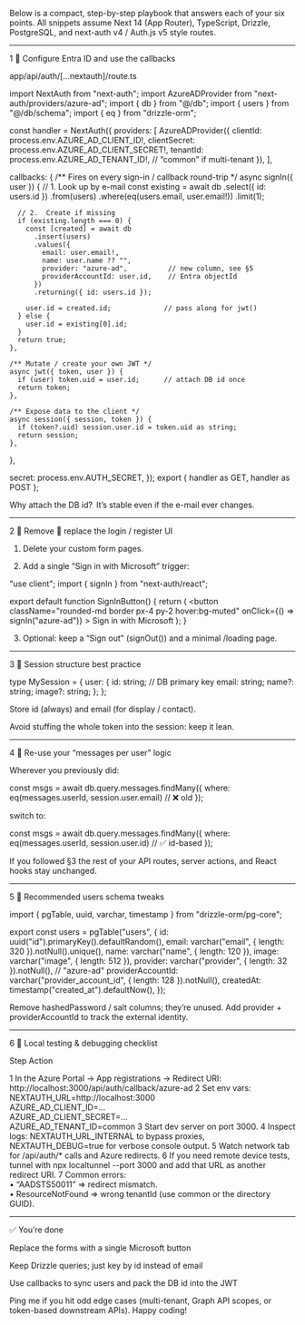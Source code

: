Below is a compact, step-by-step playbook that answers each of your six points.
All snippets assume Next 14 (App Router), TypeScript, Drizzle, PostgreSQL, and next-auth v4 / Auth.js v5 style routes.


---

1 ️⃣ Configure Entra ID and use the callbacks

app/api/auth/[...nextauth]/route.ts

import NextAuth from "next-auth";
import AzureADProvider from "next-auth/providers/azure-ad";
import { db } from "@/db";
import { users } from "@/db/schema";
import { eq } from "drizzle-orm";

const handler = NextAuth({
  providers: [
    AzureADProvider({
      clientId:   process.env.AZURE_AD_CLIENT_ID!,
      clientSecret: process.env.AZURE_AD_CLIENT_SECRET!,
      tenantId:   process.env.AZURE_AD_TENANT_ID!, // “common” if multi-tenant
    }),
  ],

  callbacks: {
    /** Fires on every sign-in / callback round-trip */
    async signIn({ user }) {
      // 1.  Look up by e-mail
      const existing = await db
        .select({ id: users.id })
        .from(users)
        .where(eq(users.email, user.email!))
        .limit(1);

      // 2.  Create if missing
      if (existing.length === 0) {
        const [created] = await db
          .insert(users)
          .values({
            email: user.email!,
            name: user.name ?? "",
            provider: "azure-ad",          // new column, see §5
            providerAccountId: user.id,    // Entra objectId
          })
          .returning({ id: users.id });

        user.id = created.id;             // pass along for jwt()
      } else {
        user.id = existing[0].id;
      }
      return true;
    },

    /** Mutate / create your own JWT */
    async jwt({ token, user }) {
      if (user) token.uid = user.id;      // attach DB id once
      return token;
    },

    /** Expose data to the client */
    async session({ session, token }) {
      if (token?.uid) session.user.id = token.uid as string;
      return session;
    },
  },

  secret: process.env.AUTH_SECRET,
});
export { handler as GET, handler as POST };

Why attach the DB id? It’s stable even if the e-mail ever changes.




---

2 ️⃣ Remove ⇢ replace the login / register UI

1. Delete your custom form pages.


2. Add a single “Sign in with Microsoft” trigger:



"use client";
import { signIn } from "next-auth/react";

export default function SignInButton() {
  return (
    <button
      className="rounded-md border px-4 py-2 hover:bg-muted"
      onClick={() => signIn("azure-ad")}
    >
      Sign in with Microsoft
    </button>
  );
}

3. Optional: keep a “Sign out” (signOut()) and a minimal /loading page.




---

3 ️⃣ Session structure best practice

type MySession = {
  user: {
    id: string;        // DB primary key
    email: string;
    name?: string;
    image?: string;
  };
};

Store id (always) and email (for display / contact).

Avoid stuffing the whole token into the session: keep it lean.



---

4 ️⃣ Re-use your “messages per user” logic

Wherever you previously did:

const msgs = await db.query.messages.findMany({
  where: eq(messages.userId, session.user.email)  // ❌ old
});

switch to:

const msgs = await db.query.messages.findMany({
  where: eq(messages.userId, session.user.id)     // ✅ id-based
});

If you followed §3 the rest of your API routes, server actions, and React hooks stay unchanged.


---

5 ️⃣ Recommended users schema tweaks

import { pgTable, uuid, varchar, timestamp } from "drizzle-orm/pg-core";

export const users = pgTable("users", {
  id: uuid("id").primaryKey().defaultRandom(),
  email: varchar("email", { length: 320 }).notNull().unique(),
  name: varchar("name", { length: 120 }),
  image: varchar("image", { length: 512 }),
  provider: varchar("provider", { length: 32 }).notNull(),          // "azure-ad"
  providerAccountId: varchar("provider_account_id", { length: 128 }).notNull(),
  createdAt: timestamp("created_at").defaultNow(),
});

Remove hashedPassword / salt columns; they’re unused.
Add provider + providerAccountId to track the external identity.


---

6 ️⃣ Local testing & debugging checklist

Step	Action

1	In the Azure Portal → App registrations → Redirect URI: http://localhost:3000/api/auth/callback/azure-ad
2	Set env vars: <br>NEXTAUTH_URL=http://localhost:3000<br>AZURE_AD_CLIENT_ID=...<br>AZURE_AD_CLIENT_SECRET=...<br>AZURE_AD_TENANT_ID=common
3	Start dev server on port 3000.
4	Inspect logs: NEXTAUTH_URL_INTERNAL to bypass proxies, NEXTAUTH_DEBUG=true for verbose console output.
5	Watch network tab for /api/auth/* calls and Azure redirects.
6	If you need remote device tests, tunnel with npx localtunnel --port 3000 and add that URL as another redirect URI.
7	Common errors: <br>• “AADSTS50011” ⇒ redirect mismatch.<br>• ResourceNotFound ⇒ wrong tenantId (use common or the directory GUID).



---

✅ You’re done

Replace the forms with a single Microsoft button

Keep Drizzle queries; just key by id instead of email

Use callbacks to sync users and pack the DB id into the JWT


Ping me if you hit odd edge cases (multi-tenant, Graph API scopes, or token-based downstream APIs). Happy coding!


